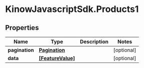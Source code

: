 # KinowJavascriptSdk.Products1

## Properties
Name | Type | Description | Notes
------------ | ------------- | ------------- | -------------
**pagination** | [**Pagination**](Pagination.md) |  | [optional] 
**data** | [**[FeatureValue]**](FeatureValue.md) |  | [optional] 


